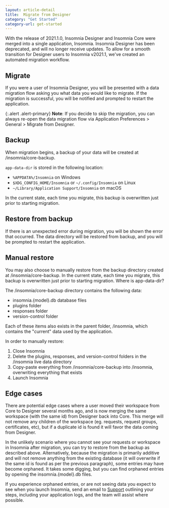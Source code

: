 ```yaml
---
layout: article-detail
title:  Migrate from Designer
category: "Get Started"
category-url: get-started
---
```


With the release of 2021.1.0, Insomnia Designer and Insomnia Core were merged into a single application, Insomnia. Insomnia Designer has been deprecated, and will no longer receive updates. To allow for a smooth transition for Designer users to Insomnia v2021.1, we've created an automated migration workflow. 

## Migrate

If you were a user of Insomnia Designer, you will be presented with a data migration flow asking you what data you would like to migrate. If the migration is successful, you will be notified and prompted to restart the application.

{:.alert .alert-primary}
**Note**: If you decide to skip the migration, you can always re-open the data migration flow via Application Preferences > General >  Migrate from Designer.

## Backup
When migration begins, a backup of your data will be created at <app-data-dir>/insomnia/core-backup. 

`app-data-dir` is stored in the following location:

* `%APPDATA%/Insomnia` on Windows
* `$XDG_CONFIG_HOME/Insomnia` or `~/.config/Insomnia` on Linux
* `~/Library/Application Support/Insomnia` on macOS

In the current state, each time you migrate, this backup is overwritten just prior to starting migration.

## Restore from backup
If there is an unexpected error during migration, you will be shown the error that occurred. The data directory will be restored from backup, and you will be prompted to restart the application.

## Manual restore
You may also choose to manually restore from the backup directory created at <app-data-dir>/insomnia/core-backup. In the current state, each time you migrate, this backup is overwritten just prior to starting migration. Where is app-data-dir?

The <app-data-dir>/insomnia/core-backup directory contains the following data:

* insomnia.{model}.db database files
* plugins folder
* responses folder
* version-control folder

Each of these items also exists in the parent folder, <app-data-dir>/insomnia, which contains the "current" data used by the application. 

In order to manually restore:

1. Close Insomnia
2. Delete the plugins, responses, and version-control folders in the <app-data-dir>/insomnia live data directory
3. Copy-paste everything from <app-data-dir>/insomnia/core-backup into <app-data-dir>/insomnia, overwriting everything that exists
4. Launch Insomnia

## Edge cases
There are potential edge cases where a user moved their workspace from Core to Designer several months ago, and is now merging the same workspace (with the same id) from Designer back into Core. This merge will not remove any children of the workspace (eg. requests, request groups, certificates, etc), but if a duplicate id is found it will favor the data coming from Designer.

In the unlikely scenario where you cannot see your requests or workspace in Insomnia after migration, you can try to restore from the backup as described above. Alternatively, because the migration is primarily additive and will not remove anything from the existing database (it will overwrite if the same id is found as per the previous paragraph), some entries may have become orphaned. It takes some digging, but you can find orphaned entries by opening the insomnia.{model}.db files.

If you experience orphaned entries, or are not seeing data you expect to see when you launch Insomnia, send an email to [Support](mailto:support@insomnia.rest) outlining your steps, including your application logs, and the team will assist where possible.